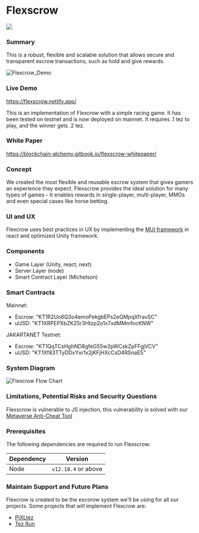 # Flexscrow
[![](https://img.shields.io/badge/license-MIT-brightgreen)](LICENSE)

### Summary

This is a robust, flexible and scalable solution that allows secure and transparent escrow transactions, such as hold and give rewards.

![Flexcrow_Demo](https://user-images.githubusercontent.com/2120817/205573560-178b0c03-1d64-46ae-afb1-74577e1625f3.gif)

### Live Demo

https://flexscrow.netlify.app/ 

This is an implementation of Flexcrow with a simple racing game. It has been tested on testnet and is now deployed on mainnet. It requires .1 tez to play, and the winner gets .2 tez. 

### White Paper

https://blockchain-alchemy.gitbook.io/flexscrow-whitepaper/

### Concept
We created the most flexible and reusable escrow system that gives gamers an experience they expect. Flexscrow provides the ideal solution for many types of games - It enables rewards in single-player, multi-player, MMOs and even special cases like horse betting.

### UI and UX

Flexcrow uses best practices in UX by implementing the [MUI  framework](https://mui.com/) in react and optimized Unity framework. 

### Components
- Game Layer (Unity, react, next)
- Server Layer (node)
- Smart Contract Layer (Michelson)

### Smart Contracts

Mainnet:
- Escrow: "KT1R2Uo6Q3o4emoPekgbEPs2eQMpqXfravSC"
- uUSD: "KT1XRPEPXbZK25r3Htzp2o1x7xdMMmfocKNW"

JAKARTANET Testnet:
- Escrow: "KT1QqTCsHghND8gfeG55w2pWCskZpFFgjVCV"
- uUSD: "KT1Xf83TTyDDxYxr1x2jKFjHXcCsD4RSnaE5"


### System Diagram

![Flexcrow Flow Chart](https://user-images.githubusercontent.com/2120817/205564205-d8d43651-c144-4402-9f5c-949bae064286.jpg)

### Limitations, Potential Risks and Security Questions

Flexscrow is vulnerable to JS injection, this vulnerability is solved with our [Metaverse Anti-Cheat Tool](https://github.com/Blockchain-Alchemy/Metaverse-Anti-Cheat)

### Prerequisites
The following dependencies are required to run Flexscrow:

| Dependency | Version             |
| ---------- | ------------------- |
| Node       | `v12.18.4` or above |

### Maintain Support and Future Plans
Flexcrow is created to be the escorow system we'll be using for all our projects. Some projects that will implement Flexcrow are:
- [PiXLtez](https://github.com/PiXLtez/PiXL-Public)
- [Tez Run](https://github.com/Blockchain-Alchemy/Tez-Run-Public)
